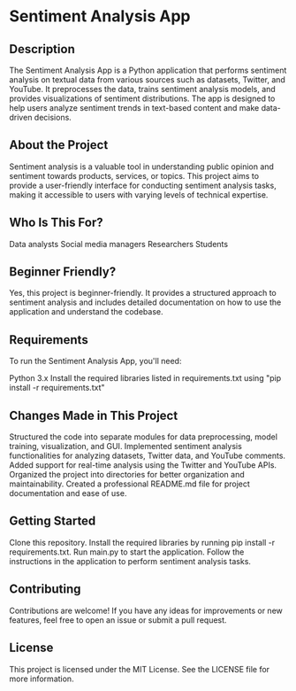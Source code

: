 # Sentiment Analysis App
## Description
The Sentiment Analysis App is a Python application that performs sentiment analysis on textual data from various sources such as datasets, Twitter, and YouTube. It preprocesses the data, trains sentiment analysis models, and provides visualizations of sentiment distributions. The app is designed to help users analyze sentiment trends in text-based content and make data-driven decisions.

## About the Project
Sentiment analysis is a valuable tool in understanding public opinion and sentiment towards products, services, or topics. This project aims to provide a user-friendly interface for conducting sentiment analysis tasks, making it accessible to users with varying levels of technical expertise.

## Who Is This For?
Data analysts
Social media managers
Researchers
Students

## Beginner Friendly?
Yes, this project is beginner-friendly. It provides a structured approach to sentiment analysis and includes detailed documentation on how to use the application and understand the codebase.

## Requirements
To run the Sentiment Analysis App, you'll need:

Python 3.x
Install the required libraries listed in requirements.txt using "pip install -r requirements.txt"

## Changes Made in This Project
Structured the code into separate modules for data preprocessing, model training, visualization, and GUI.
Implemented sentiment analysis functionalities for analyzing datasets, Twitter data, and YouTube comments.
Added support for real-time analysis using the Twitter and YouTube APIs.
Organized the project into directories for better organization and maintainability.
Created a professional README.md file for project documentation and ease of use.

## Getting Started
Clone this repository.
Install the required libraries by running pip install -r requirements.txt.
Run main.py to start the application.
Follow the instructions in the application to perform sentiment analysis tasks.

## Contributing
Contributions are welcome! If you have any ideas for improvements or new features, feel free to open an issue or submit a pull request.

## License
This project is licensed under the MIT License. See the LICENSE file for more information.


